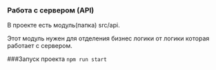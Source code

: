 ### Работа с сервером (API)
В проекте есть модуль(папка) src/api. 

Этот модуль нужен для отделения бизнес логики от логики 
которая работает с сервером.

###Запуск проекта
``npm run start``